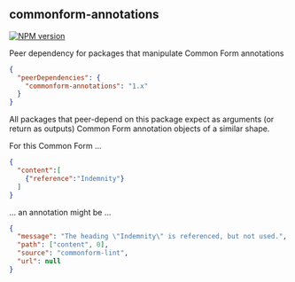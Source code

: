 commonform-annotations
---------------------

[![NPM version](https://img.shields.io/npm/v/commonform-annotations.svg)](https://www.npmjs.com/package/commonform-annotations)

Peer dependency for packages that manipulate Common Form annotations

```json
{
  "peerDependencies": {
	"commonform-annotations": "1.x"
  }
}
```

All packages that peer-depend on this package expect as arguments (or return as outputs) Common Form annotation objects of a similar shape.

For this Common Form ...

```json
{
  "content":[
    {"reference":"Indemnity"}
  ]
}
```

... an annotation might be ...

```json
{
  "message": "The heading \"Indemnity\" is referenced, but not used.",
  "path": ["content", 0],
  "source": "commonform-lint",
  "url": null
}
```
